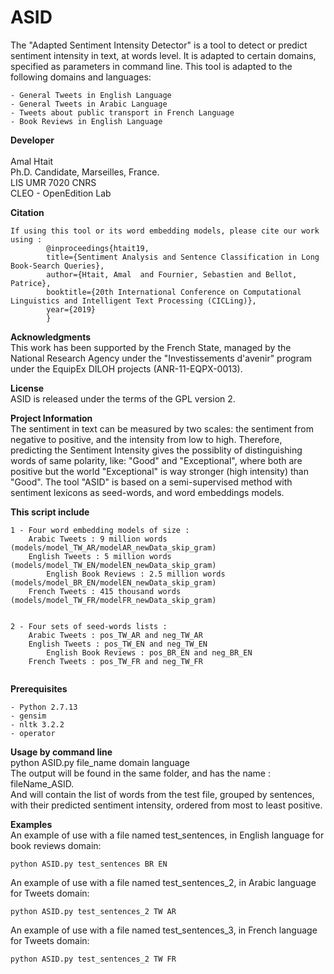 # ASID
The "Adapted Sentiment Intensity Detector" is a tool to detect or predict sentiment intensity in text, at words level. It is adapted to certain domains, specified as parameters in command line. This tool is adapted to the following domains and languages:
```
- General Tweets in English Language
- General Tweets in Arabic Language
- Tweets about public transport in French Language
- Book Reviews in English Language
```

**Developer** <br />	
Amal Htait <br />
Ph.D. Candidate, Marseilles, France. <br />
LIS UMR 7020 CNRS <br />
CLEO - OpenEdition Lab <br />



**Citation** <br />
```	
If using this tool or its word embedding models, please cite our work using : 
		@inproceedings{htait19, 
  		title={Sentiment Analysis and Sentence Classification in Long Book-Search Queries}, 
  		author={Htait, Amal  and Fournier, Sebastien and Bellot, Patrice}, 
  		booktitle={20th International Conference on Computational Linguistics and Intelligent Text Processing (CICLing)}, 
  		year={2019} 
		} 
```

**Acknowledgments** <br />
This work has been supported by the French State, managed by the National Research Agency under the "Investissements d'avenir" program under the EquipEx DILOH projects (ANR-11-EQPX-0013). <br />

**License** <br />
ASID is released under the terms of the GPL version 2.

**Project Information** <br />
The sentiment in text can be measured by two scales: the sentiment from negative to positive, and the intensity from low to high. Therefore, predicting the Sentiment Intensity gives the possiblity of distinguishing words of same polarity, like: "Good" and "Exceptional", where both are positive but the world "Exceptional" is way stronger (high intensity) than "Good". The tool "ASID" is based on a semi-supervised method with sentiment lexicons as seed-words, and word embeddings models.<br />

**This script include** <br />
```
1 - Four word embedding models of size :
	Arabic Tweets : 9 million words  (models/model_TW_AR/modelAR_newData_skip_gram)
	English Tweets : 5 million words  (models/model_TW_EN/modelEN_newData_skip_gram)
        English Book Reviews : 2.5 million words  (models/model_BR_EN/modelEN_newData_skip_gram)
	French Tweets : 415 thousand words  (models/model_TW_FR/modelFR_newData_skip_gram)
  
```
```
2 - Four sets of seed-words lists :
	Arabic Tweets : pos_TW_AR and neg_TW_AR
	English Tweets : pos_TW_EN and neg_TW_EN
        English Book Reviews : pos_BR_EN and neg_BR_EN
	French Tweets : pos_TW_FR and neg_TW_FR
  
```

**Prerequisites** <br />
```
- Python 2.7.13
- gensim
- nltk 3.2.2
- operator
```

**Usage by command line** <br />
python ASID.py file_name domain language <br />
The output will be found in the same folder, and has the name : fileName_ASID. <br />
And will contain the list of words from the test file, grouped by sentences, with their predicted sentiment intensity, ordered from most to least positive. <br />
 
**Examples** <br />
An example of use with a file named test_sentences, in English language for book reviews domain: <br />
```
python ASID.py test_sentences BR EN
```
An example of use with a file named test_sentences_2, in Arabic language for Tweets domain: <br />
```
python ASID.py test_sentences_2 TW AR
```
An example of use with a file named test_sentences_3, in French language for Tweets domain: <br />
```
python ASID.py test_sentences_2 TW FR
```

